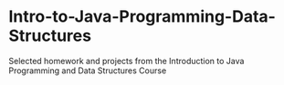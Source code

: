 # Intro-to-Java-Programming-Data-Structures
Selected homework and projects from the Introduction to Java Programming and Data Structures Course
